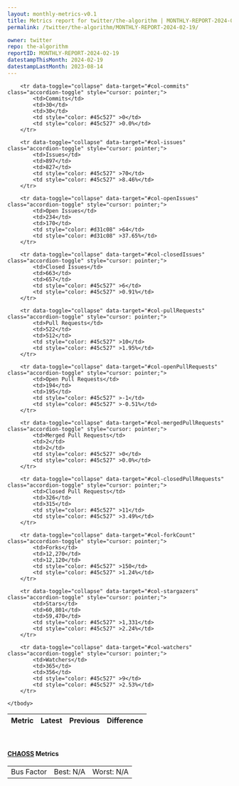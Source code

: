 ```yaml
---
layout: monthly-metrics-v0.1
title: Metrics report for twitter/the-algorithm | MONTHLY-REPORT-2024-02-19 | 2024-02-19
permalink: /twitter/the-algorithm/MONTHLY-REPORT-2024-02-19/

owner: twitter
repo: the-algorithm
reportID: MONTHLY-REPORT-2024-02-19
datestampThisMonth: 2024-02-19
datestampLastMonth: 2023-08-14
---
```



<table class="table table-condensed" style="border-collapse:collapse;">
    <thead>
    <tr>
        <th>Metric</th>
        <th>Latest</th>
        <th>Previous</th>
        <th colspan="2" style="text-align: center;">Difference</th>
    </tr>
    </thead>
    <tbody>

        <tr data-toggle="collapse" data-target="#col-commits" class="accordion-toggle" style="cursor: pointer;">
            <td>Commits</td>
            <td>30</td>
            <td>30</td>
            <td style="color: #45c527" >0</td>
            <td style="color: #45c527" >0.0%</td>
        </tr>
        
        <tr data-toggle="collapse" data-target="#col-issues" class="accordion-toggle" style="cursor: pointer;">
            <td>Issues</td>
            <td>897</td>
            <td>827</td>
            <td style="color: #45c527" >70</td>
            <td style="color: #45c527" >8.46%</td>
        </tr>
        
        <tr data-toggle="collapse" data-target="#col-openIssues" class="accordion-toggle" style="cursor: pointer;">
            <td>Open Issues</td>
            <td>234</td>
            <td>170</td>
            <td style="color: #d31c08" >64</td>
            <td style="color: #d31c08" >37.65%</td>
        </tr>
        
        <tr data-toggle="collapse" data-target="#col-closedIssues" class="accordion-toggle" style="cursor: pointer;">
            <td>Closed Issues</td>
            <td>663</td>
            <td>657</td>
            <td style="color: #45c527" >6</td>
            <td style="color: #45c527" >0.91%</td>
        </tr>
        
        <tr data-toggle="collapse" data-target="#col-pullRequests" class="accordion-toggle" style="cursor: pointer;">
            <td>Pull Requests</td>
            <td>522</td>
            <td>512</td>
            <td style="color: #45c527" >10</td>
            <td style="color: #45c527" >1.95%</td>
        </tr>
        
        <tr data-toggle="collapse" data-target="#col-openPullRequests" class="accordion-toggle" style="cursor: pointer;">
            <td>Open Pull Requests</td>
            <td>194</td>
            <td>195</td>
            <td style="color: #45c527" >-1</td>
            <td style="color: #45c527" >-0.51%</td>
        </tr>
        
        <tr data-toggle="collapse" data-target="#col-mergedPullRequests" class="accordion-toggle" style="cursor: pointer;">
            <td>Merged Pull Requests</td>
            <td>2</td>
            <td>2</td>
            <td style="color: #45c527" >0</td>
            <td style="color: #45c527" >0.0%</td>
        </tr>
        
        <tr data-toggle="collapse" data-target="#col-closedPullRequests" class="accordion-toggle" style="cursor: pointer;">
            <td>Closed Pull Requests</td>
            <td>326</td>
            <td>315</td>
            <td style="color: #45c527" >11</td>
            <td style="color: #45c527" >3.49%</td>
        </tr>
        
        <tr data-toggle="collapse" data-target="#col-forkCount" class="accordion-toggle" style="cursor: pointer;">
            <td>Forks</td>
            <td>12,270</td>
            <td>12,120</td>
            <td style="color: #45c527" >150</td>
            <td style="color: #45c527" >1.24%</td>
        </tr>
        
        <tr data-toggle="collapse" data-target="#col-stargazers" class="accordion-toggle" style="cursor: pointer;">
            <td>Stars</td>
            <td>60,801</td>
            <td>59,470</td>
            <td style="color: #45c527" >1,331</td>
            <td style="color: #45c527" >2.24%</td>
        </tr>
        
        <tr data-toggle="collapse" data-target="#col-watchers" class="accordion-toggle" style="cursor: pointer;">
            <td>Watchers</td>
            <td>365</td>
            <td>356</td>
            <td style="color: #45c527" >9</td>
            <td style="color: #45c527" >2.53%</td>
        </tr>
        
    </tbody>
</table>
<br>
<h4><a target="_blank" href="https://chaoss.community/">CHAOSS</a> Metrics</h4>

<table class="table table-condensed" style="border-collapse:collapse;">
    <tbody>
        <td>Bus Factor</td>
        <td>Best: N/A</td>
        <td>Worst: N/A</td>
    </tbody>
</table>
